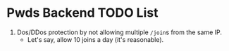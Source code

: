 # Pwds Backend TODO List

1. Dos/DDos protection by not allowing multiple `/join`s from the same IP.
    - Let's say, allow 10 joins a day (it's reasonable).
